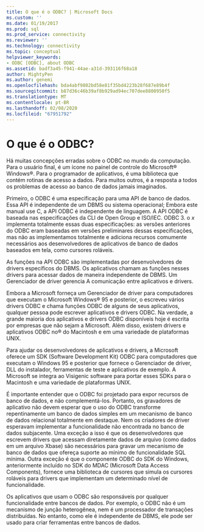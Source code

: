```yaml
---
title: O que é o ODBC? | Microsoft Docs
ms.custom: ''
ms.date: 01/19/2017
ms.prod: sql
ms.prod_service: connectivity
ms.reviewer: ''
ms.technology: connectivity
ms.topic: conceptual
helpviewer_keywords:
- ODBC [ODBC], about ODBC
ms.assetid: badf3a45-f941-44ae-a31d-393116f68a18
author: MightyPen
ms.author: genemi
ms.openlocfilehash: bda4abf9802bd58e81f35bd4223b28f687e89b4f
ms.sourcegitcommit: b87d36c46b39af8b929ad94ec707dee8800950f5
ms.translationtype: MT
ms.contentlocale: pt-BR
ms.lasthandoff: 02/08/2020
ms.locfileid: "67951792"
---
```

# <a name="what-is-odbc"></a>O que é o ODBC?
Há muitas concepções erradas sobre o ODBC no mundo da computação. Para o usuário final, é um ícone no painel de controle do Microsoft® Windows®. Para o programador de aplicativos, é uma biblioteca que contém rotinas de acesso a dados. Para muitos outros, é a resposta a todos os problemas de acesso ao banco de dados jamais imaginados.  
  
 Primeiro, o ODBC é uma especificação para uma API de banco de dados. Essa API é independente de um DBMS ou sistema operacional; Embora este manual use C, a API ODBC é independente de linguagem. A API ODBC é baseada nas especificações da CLI de Open Group e ISO/IEC. ODBC 3. o *x* implementa totalmente essas duas especificações: as versões anteriores do ODBC eram baseadas em versões preliminares dessas especificações, mas não as implementamos totalmente e adiciona recursos comumente necessários aos desenvolvedores de aplicativos de banco de dados baseados em tela, como cursores roláveis.  
  
 As funções na API ODBC são implementadas por desenvolvedores de drivers específicos do DBMS. Os aplicativos chamam as funções nesses drivers para acessar dados de maneira independente de DBMS. Um Gerenciador de driver gerencia A comunicação entre aplicativos e drivers.  
  
 Embora a Microsoft forneça um Gerenciador de driver para computadores que executam o Microsoft Windows® 95 e posterior, o escreveu vários drivers ODBC e chama funções ODBC de alguns de seus aplicativos, qualquer pessoa pode escrever aplicativos e drivers ODBC. Na verdade, a grande maioria dos aplicativos e drivers ODBC disponíveis hoje é escrita por empresas que não sejam a Microsoft. Além disso, existem drivers e aplicativos ODBC no® do Macintosh e em uma variedade de plataformas UNIX.  
  
 Para ajudar os desenvolvedores de aplicativos e drivers, a Microsoft oferece um SDK (Software Development Kit) ODBC para computadores que executam o Windows 95 e posterior que fornece o Gerenciador de driver, DLL do instalador, ferramentas de teste e aplicativos de exemplo. A Microsoft se integra ao Visigenic software para portar esses SDKs para o Macintosh e uma variedade de plataformas UNIX.  
  
 É importante entender que o ODBC foi projetado para expor recursos de banco de dados, e não complementá-los. Portanto, os gravadores de aplicativo não devem esperar que o uso do ODBC transforme repentinamente um banco de dados simples em um mecanismo de banco de dados relacional totalmente em destaque. Nem os criadores de driver esperavam implementar a funcionalidade não encontrada no banco de dados subjacente. Uma exceção a isso é que os desenvolvedores que escrevem drivers que acessam diretamente dados de arquivo (como dados em um arquivo Xbase) são necessários para gravar um mecanismo de banco de dados que ofereça suporte ao mínimo de funcionalidade SQL mínima. Outra exceção é que o componente ODBC do SDK do Windows, anteriormente incluído no SDK do MDAC (Microsoft Data Access Components), fornece uma biblioteca de cursores que simula os cursores roláveis para drivers que implementam um determinado nível de funcionalidade.  
  
 Os aplicativos que usam o ODBC são responsáveis por qualquer funcionalidade entre bancos de dados. Por exemplo, o ODBC não é um mecanismo de junção heterogênea, nem é um processador de transações distribuídas. No entanto, como ele é independente de DBMS, ele pode ser usado para criar ferramentas entre bancos de dados.

